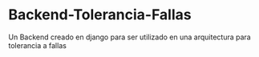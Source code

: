 # Backend-Tolerancia-Fallas
 Un Backend creado en django para ser utilizado en una arquitectura para tolerancia a fallas
